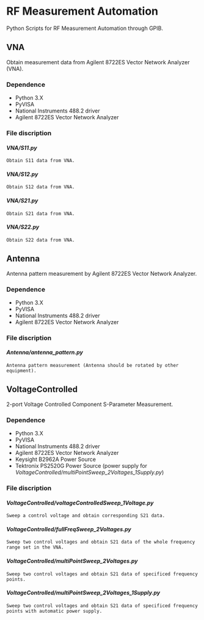 # RF Measurement Automation
Python Scripts for RF Measurement Automation through GPIB.

## VNA
Obtain measurement data from Agilent 8722ES Vector Network Analyzer (VNA).

### Dependence
- Python 3.X
- PyVISA
- National Instruments 488.2 driver
- Agilent 8722ES Vector Network Analyzer

### File discription

#### *VNA/S11.py*
    Obtain S11 data from VNA.
#### *VNA/S12.py*
    Obtain S12 data from VNA.
    
#### *VNA/S21.py*
    Obtain S21 data from VNA.
    
#### *VNA/S22.py*
    Obtain S22 data from VNA.

## Antenna
Antenna pattern measurement by Agilent 8722ES Vector Network Analyzer.

### Dependence
- Python 3.X
- PyVISA
- National Instruments 488.2 driver
- Agilent 8722ES Vector Network Analyzer

### File discription

#### *Antenna/antenna_pattern.py*
    Antenna pattern measurement (Antenna should be rotated by other equipment).

## VoltageControlled
2-port Voltage Controlled Component S-Parameter Measurement.

### Dependence
- Python 3.X
- PyVISA
- National Instruments 488.2 driver
- Agilent 8722ES Vector Network Analyzer
- Keysight B2962A Power Source
- Tektronix PS2520G Power Source (power supply for *VoltageControlled/multiPointSweep_2Voltages_1Supply.py*)

### File discription

#### *VoltageControlled/voltageControlledSweep_1Voltage.py*
    Sweep a control voltage and obtain corresponding S21 data.
    
#### *VoltageControlled/fullFreqSweep_2Voltages.py*
    Sweep two control voltages and obtain S21 data of the whole frequency range set in the VNA.
    
#### *VoltageControlled/multiPointSweep_2Voltages.py*
    Sweep two control voltages and obtain S21 data of specificed frequency points.
    
#### *VoltageControlled/multiPointSweep_2Voltages_1Supply.py*
    Sweep two control voltages and obtain S21 data of specificed frequency points with automatic power supply.
